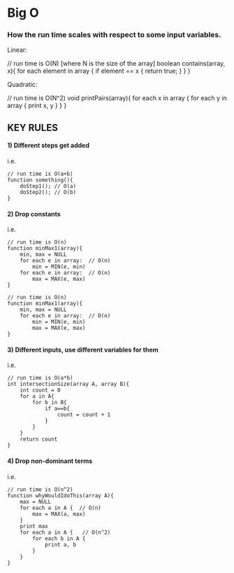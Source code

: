 # Big O 

### How the run time scales with respect to some input variables.


Linear:

// run time is O(N) [where N is the size of the array]
boolean contains(array, x){
	for each element in array {
		if element == x {
			return true;
		}
	}
}

Quadratic: 

// run time is O(N^2)
void printPairs(array){
	for each x in array {
		for each y in array {
			print x, y
		}
	}
}


## KEY RULES 

#### 1) Different steps get added
i.e.

	// run time is O(a+b)
	function something(){
		doStep1(); // O(a)
		doStep2(); // O(b)
	}

#### 2) Drop constants
i.e.

	// run time is O(n)
	function minMax1(array){
		min, max = NULL
		for each e in array:  // O(n)
			min = MIN(e, min)
		for each e in array:  // O(n)
			max = MAX(e, max)
	}

	// run time is O(n)
	function minMax1(array){
		min, max = NULL
		for each e in array:  // O(n)
			min = MIN(e, min)
			max = MAX(e, max)
	}

#### 3) Different inputs, use different variables for them
i.e.

	// run time is O(a*b)
	int intersectionSize(array A, array B){
		int count = 0
		for a in A{
			for b in B{
				if a==b{
					count = count + 1
				}
			}
		}
		return count
	}

#### 4) Drop non-dominant terms
i.e. 

	// run time is O(n^2)
	function whyWouldIdoThis(array A){
		max = NULL
		for each a in A {  // O(n)
			max = MAX(a, max)
		}
		print max
		for each a in A {	// O(n^2)
			for each b in A {
				print a, b
			}
		}
	}